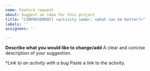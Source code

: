 ```yaml
---
name: Feature request
about: Suggest an idea for this project
title: "[IMPROVEMENT] <activity name>: <what can be better?>"
labels: ''
assignees: ''

---
```


**Describe what you would like to change/add**
A clear and concise description of your suggestion.

**Link to an activity with a bug*
Paste a link to the activity.